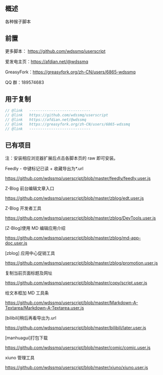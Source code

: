 ## 概述

各种猴子脚本

## 前置

更多脚本： https://github.com/wdssmq/userscript

爱发电主页：https://afdian.net/@wdssmq

GreasyFork：https://greasyfork.org/zh-CN/users/6865-wdssmq

QQ 群：189574683

## 用于复制

```js
// @link   ----------------------------
// @link   https://github.com/wdssmq/userscript
// @link   https://afdian.net/@wdssmq
// @link   https://greasyfork.org/zh-CN/users/6865-wdssmq
// @link   ----------------------------
```

## 已有项目

注：安装相应浏览器扩展后点击各脚本页的 raw 即可安装。

Feedly - 中键标记已读 + 收藏导出为\*.url

https://github.com/wdssmq/userscript/blob/master/feedly/feedly.user.js

Z-Blog 前台编辑文章入口

https://github.com/wdssmq/userscript/blob/master/zblog/edt.user.js

Z-Blog 开发者工具

https://github.com/wdssmq/userscript/blob/master/zblog/DevTools.user.js

\[Z-Blog\]使用 MD 编辑应用介绍

https://github.com/wdssmq/userscript/blob/master/zblog/md-app-doc.user.js

\[zblog\] 应用中心促销工具

https://github.com/wdssmq/userscript/blob/master/zblog/promotion.user.js

复制当前页面标题及网址

https://github.com/wdssmq/userscript/blob/master/copy/script.user.js

给文本框加 MD 工具条

https://github.com/wdssmq/userscript/blob/master/Markdown-A-Textarea/Markdown-A-Textarea.user.js

\[bilibili\]稍后再看导出为.url

https://github.com/wdssmq/userscript/blob/master/bilibili/later.user.js

\[manhuagui\]打包下载

https://github.com/wdssmq/userscript/blob/master/comic/comic.user.js

xiuno 管理工具

https://github.com/wdssmq/userscript/blob/master/xiuno/xiuno.user.js
